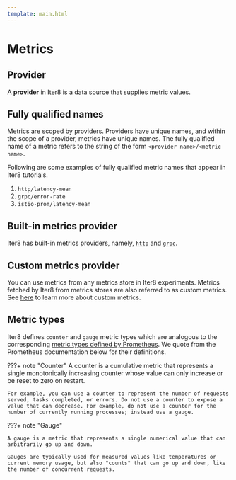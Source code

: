 ```yaml
---
template: main.html
---
```


# Metrics

## Provider

A **provider** in Iter8 is a data source that supplies metric values.

## Fully qualified names

Metrics are scoped by providers. Providers have unique names, and within the scope of a provider, metrics have unique names. The fully qualified name of a metric refers to the string of the form `<provider name>/<metric name>`.

Following are some examples of fully qualified metric names that appear in Iter8 tutorials.

1. `http/latency-mean`
2. `grpc/error-rate`
3. `istio-prom/latency-mean`

## Built-in metrics provider

Iter8 has built-in metrics providers, namely, [`http`](../tasks/http.md#metrics) and [`grpc`](../tasks/grpc.md#metrics).

## Custom metrics provider

You can use metrics from any metrics store in Iter8 experiments. Metrics fetched by Iter8 from metrics stores are also referred to as custom metrics. See [here](../tasks/custommetrics.md) to learn more about custom metrics.

## Metric types

Iter8 defines `counter` and `gauge` metric types which are analogous to the corresponding [metric types defined by Prometheus](https://prometheus.io/docs/concepts/metric_types/). We quote from the Prometheus documentation below for their definitions.

???+ note "Counter"
    A counter is a cumulative metric that represents a single monotonically increasing counter whose value can only increase or be reset to zero on restart. 
    
    For example, you can use a counter to represent the number of requests served, tasks completed, or errors. Do not use a counter to expose a value that can decrease. For example, do not use a counter for the number of currently running processes; instead use a gauge.

???+ note "Gauge"

    A gauge is a metric that represents a single numerical value that can arbitrarily go up and down. 
    
    Gauges are typically used for measured values like temperatures or current memory usage, but also "counts" that can go up and down, like the number of concurrent requests.

